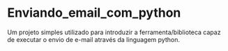 # Enviando_email_com_python
Um projeto simples utilizado para introduzir a ferramenta/biblioteca capaz de executar o envio de e-mail através da linguagem python.
